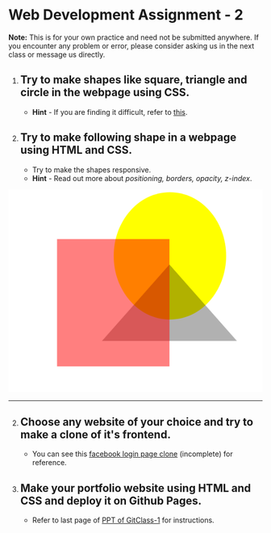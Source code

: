 # Web Development Assignment - 2

**Note:** This is for your own practice and need not be submitted anywhere. If you encounter any problem or error, please consider asking us in the next class or message us directly.

1.	## Try to make shapes like square, triangle and circle in the webpage using CSS.
	* **Hint** - If you are finding it difficult, refer to [this](https://www.w3schools.com/howto/howto_css_shapes.asp).

1.	## Try to make following shape in a webpage using HTML and CSS.
	* Try to make the shapes responsive.
	* **Hint** -  Read out more about *positioning, borders, opacity, z-index*.
<div align="center"><img src="./images/shape.png" alt="Shape" height=400/></div>
	
<hr>

2.	## Choose any website of your choice and try to make a clone of it's frontend. 
	* You can see this [facebook login page clone](./facebook_demo_html_css) (incomplete) for reference.
	

3.	## Make your portfolio website using HTML and CSS and deploy it on Github Pages.
	* Refer to last page of [PPT of GitClass-1](https://github.com/CC-MNNIT/2021-22-Classes/blob/main/Git-GitHub/2021_04_20_GitClass-1/Lecture-1.pdf) for instructions.